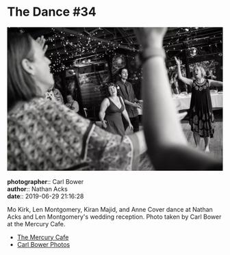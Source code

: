 # The Dance #34

![Mo Kirk, Len Montgomery, Kiran Majid, and Anne Cover dance](assets/2019-06-29-set-4-the-dance-34.webp)

**photographer**:: Carl Bower  
**author**:: Nathan Acks  
**date**:: 2019-06-29 21:16:28

Mo Kirk, Len Montgomery, Kiran Majid, and Anne Cover dance at Nathan Acks and Len Montgomery's wedding reception. Photo taken by Carl Bower at the Mercury Cafe.

* [The Mercury Cafe](http://mercurycafe.com)
* [Carl Bower Photos](https://carlbowerphotos.com)
